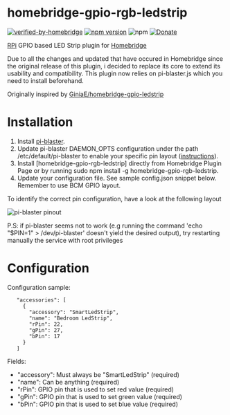 # homebridge-gpio-rgb-ledstrip

[![verified-by-homebridge](https://badgen.net/badge/homebridge/verified/purple)](https://github.com/homebridge/homebridge/wiki/Verified-Plugins)
[![npm version](https://badge.fury.io/js/homebridge-gpio-rgb-ledstrip.svg)](https://badge.fury.io/js/homebridge-gpio-rgb-ledstrip)
![npm](https://img.shields.io/npm/dw/homebridge-gpio-rgb-ledstrip)
[![Donate](https://img.shields.io/badge/Donate-PayPal-green.svg)](https://www.paypal.com/donate?hosted_button_id=KLP7YU6F9HHTY)

[RPi](https://www.raspberrypi.org) GPIO based LED Strip plugin for [Homebridge](https://github.com/nfarina/homebridge)

Due to all the changes and updated that have occured in Homebridge since the original release of this plugin, i decided to replace its core to extend its usability and compatibility.
This plugin now relies on pi-blaster.js which you need to install beforehand.


Originally inspired by [GiniaE/homebridge-gpio-ledstrip](https://github.com/GiniaE/homebridge-gpio-ledstrip)

# Installation

1. Install [pi-blaster](https://github.com/sarfata/pi-blaster).
2. Update pi-blaster DAEMON_OPTS configuration under the path /etc/default/pi-blaster to enable your specific pin layout ([instructions](https://github.com/sarfata/pi-blaster#warnings-and-other-caveats)).
3. Install [homebridge-gpio-rgb-ledstrip] directly from Homebridge Plugin Page or by running sudo npm install -g homebridge-gpio-rgb-ledstrip.
4. Update your configuration file. See sample config.json snippet below. Remember to use BCM GPIO layout.

To identify the correct pin configuration, have a look at the following layout

![pi-blaster pinout](https://github.com/manfredipist/homebridge-gpio-rgb-ledstrip/blob/master/images/pinout.xyz.png?raw=true)

P.S: if pi-blaster seems not to work (e.g running the command 'echo "$PIN=1" > /dev/pi-blaster' doesn't yield the desired output), try restarting manually the service with root privileges

# Configuration

Configuration sample:

 ```
    "accessories": [
      {
        "accessory": "SmartLedStrip",
        "name": "Bedroom LedStrip",
        "rPin": 22,
        "gPin": 27,
        "bPin": 17
      }
    ]
```

Fields:

* "accessory": Must always be "SmartLedStrip" (required)
* "name": Can be anything (required)
* "rPin": GPIO pin that is used to set red value (required)
* "gPin": GPIO pin that is used to set green value (required)
* "bPin": GPIO pin that is used to set blue value (required)
